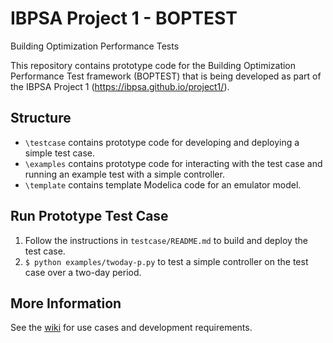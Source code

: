 # IBPSA Project 1 - BOPTEST
Building Optimization Performance Tests

This repository contains prototype code for the Building Optimization Performance Test framework (BOPTEST)
that is being developed as part of the IBPSA Project 1 (https://ibpsa.github.io/project1/).

## Structure
- ``\testcase`` contains prototype code for developing and deploying a simple test case.
- ``\examples`` contains prototype code for interacting with the test case and running an example test with a simple controller.
- ``\template`` contains template Modelica code for an emulator model.

## Run Prototype Test Case
1) Follow the instructions in ``testcase/README.md`` to build and deploy the test case.
2) ``$ python examples/twoday-p.py`` to test a simple controller on the test case over a two-day period.

## More Information
See the [wiki](https://github.com/ibpsa/project1-boptest/wiki) for use cases and development requirements.
